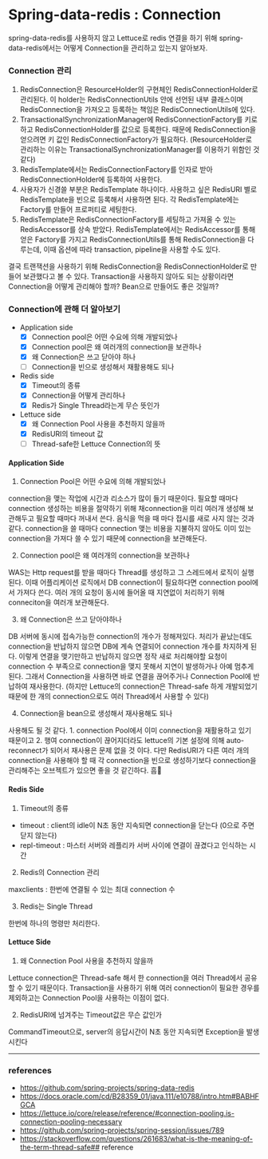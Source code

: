 # Spring-data-redis : Connection
spring-data-redis를 사용하지 않고 Lettuce로 redis 연결을 하기 위해 spring-data-redis에서는 어떻게 Connection을 관리하고 있는지 알아보자.  

### Connection 관리

1. RedisConnection은 ResourceHolder의 구현체인 RedisConnectionHolder로 관리된다. 이 holder는 RedisConnectionUtils 안에 선언된 내부 클래스이며 RedisConnection을 가져오고 등록하는 책임은 RedisConnectionUtils에 있다.  
2. TransactionalSynchronizationManager에 RedisConnectionFactory를 키로하고 RedisConnectionHolder를 값으로 등록한다. 때문에 RedisConnection을 얻으려면 키 값인 RedisConnectionFactory가 필요하다. (ResourceHolder로 관리하는 이유는 TransactionalSynchronizationManager를 이용하기 위함인 것 같다)  
3. RedisTemplate에서는 RedisConnectionFactory를 인자로 받아 RedisConnectionHolder에 등록하여 사용한다.   
4. 사용자가 신경쓸 부분은 RedisTemplate 하나이다. 사용하고 싶은 RedisURI 별로 RedisTemplate을 빈으로 등록해서 사용하면 된다. 각 RedisTemplate에는 Factory를 만들어 프로퍼티로 세팅한다.   
5. RedisTemplate은 RedisConnectionFactory를 세팅하고 가져올 수 있는 RedisAccessor를 상속 받았다. RedisTemplate에서는 RedisAccessor를 통해 얻은 Factory를 가지고 RedisConnectionUtils를 통해 RedisConnection을 다루는데, 이때 옵션에 따라 transaction, pipeline을 사용할 수도 있다.   

결국 트랜잭션을 사용하기 위해 RedisConnection을 RedisConnectionHolder로 만들어 보관했다고 볼 수 있다. Transaction을 사용하지 않아도 되는 상황이라면 Connection을 어떻게 관리해야 할까? Bean으로 만들어도 좋은 것일까?

### Connection에 관해 더 알아보기

* Application side
  * [x] Connection pool은 어떤 수요에 의해 개발되었나
  * [x] Connection pool은 왜 여러개의 connection을 보관하나
  * [x] 왜 Connection은 쓰고 닫아야 하나
  * [ ] Connection을 빈으로 생성해서 재활용해도 되나
* Redis side
  * [x] Timeout의 종류
  * [x] Connection을 어떻게 관리하나
  * [x] Redis가 Single Thread라는게 무슨 뜻인가
* Lettuce side
  * [x] 왜 Connection Pool 사용을 추천하지 않을까
  * [x] RedisURI의 timeout 값
  * [ ] Thread-safe한 Lettuce Connection의 뜻

#### Application Side

1. Connection Pool은 어떤 수요에 의해 개발되었나  

connection을 맺는 작업에 시간과 리소스가 많이 들기 때문이다. 필요할 때마다 connection 생성하는 비용을 절약하기 위해 채connection을 미리 여러개 생성해 보관해두고 필요할 때마다 꺼내서 쓴다. 음식을 먹을 때 마다 접시를 새로 사지 않는 것과 같다. connection을 쓸 때마다 connection 맺는 비용을 지불하지 않아도 이미 있는 connection을 가져다 쓸 수 있기 때문에 connection을 보관해둔다.  

2. Connection pool은 왜 여러개의 connection을 보관하나  

WAS는 Http request를 받을 때마다 Thread를 생성하고 그 스레드에서 로직이 실행된다. 이때 어플리케이션 로직에서 DB connection이 필요하다면 connection pool에서 가져다 쓴다. 여러 개의 요청이 동시에 들어올 때 지연없이 처리하기 위해 conneciton을 여러개 보관해둔다.  

3. 왜 Connection은 쓰고 닫아야하나  

DB 서버에 동시에 접속가능한 connection의 개수가 정해져있다. 처리가 끝났는데도 connection을 반납하지 않으면 DB에 계속 연결되어 connection 개수를 차지하게 된다. 이렇게 연결을 맺기만하고 반납하지 않으면 정작 새로 처리해야할 요청이 connection 수 부족으로 connection을 맺지 못해서 지연이 발생하거나 아예 멈추게 된다. 그래서 Connection을 사용하면 바로 연결을 끊어주거나 Connection Pool에 반납하여 재사용한다. (하지만 Lettuce의 connection은 Thread-safe 하게 개발되었기 때문에 한 개의 connection으로도 여러 Thread에서 사용할 수 있다)  

4. Connection을 bean으로 생성해서 재사용해도 되나  

사용해도 될 것 같다. 1. connection Pool에서 이미 connection을 재활용하고 있기 때문이고 2. 행여 connection이 끊어지더라도 lettuce의 기본 설정에 의해 auto-reconnect가 되어서 재사용은 문제 없을 것 이다. 다만 RedisURI가 다른 여러 개의 connection을 사용해야 할 때 각 connection을 빈으로 생성하기보다 connection을 관리해주는 오브젝트가 있으면 좋을 것 같긴하다. 흠🤔

#### Redis Side

1. Timeout의 종류

* timeout : client의 idle이 N초 동안 지속되면 connection을 닫는다 (0으로 주면 닫지 않는다)
* repl-timeout : 마스터 서버와 레플리카 서버 사이에 연결이 끊겼다고 인식하는 시간

2. Redis의 Connection 관리  

maxclients : 한번에 연결될 수 있는 최대 connection 수

3. Redis는 Single Thread  

한번에 하나의 명령만 처리한다. 

#### Lettuce Side

1. 왜 Connection Pool 사용을 추천하지 않을까  

Lettuce connection은 Thread-safe 해서 한 connection을 여러 Thread에서 공유할 수 있기 때문이다. Transaction을 사용하기 위해 여러 connection이 필요한 경우를 제외하고는 Connection Pool을 사용하는 이점이 없다.  

2. RedisURI에 넘겨주는 Timeout값은 무슨 값인가  

CommandTimeout으로, server의 응답시간이 N초 동안 지속되면 Exception을 발생시킨다  

---

### references

* https://github.com/spring-projects/spring-data-redis
* https://docs.oracle.com/cd/B28359_01/java.111/e10788/intro.htm#BABHFGCA
* https://lettuce.io/core/release/reference/#connection-pooling.is-connection-pooling-necessary
* https://github.com/spring-projects/spring-session/issues/789
* https://stackoverflow.com/questions/261683/what-is-the-meaning-of-the-term-thread-safe## reference
